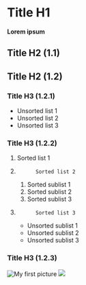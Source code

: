 
# Title H1
**Lorem ipsum**
## Title H2 (1.1)

## Title H2 (1.2)

### Title H3 (1.2.1)
   * Unsorted list 1
   * Unsorted list 2
   * Unsorted list 3

### Title H3 (1.2.2)
   1. Sorted list 1
   1. 
                Sorted list 2
                
      1. Sorted sublist 1
      1. Sorted sublist 2
      1. Sorted sublist 3
   1. 
                Sorted list 3
                
      * Unsorted sublist 1
      * Unsorted sublist 2
      * Unsorted sublist 3

### Title H3 (1.2.3)
![My first picture](img/picture1.png)
![](img/picture2.png)
